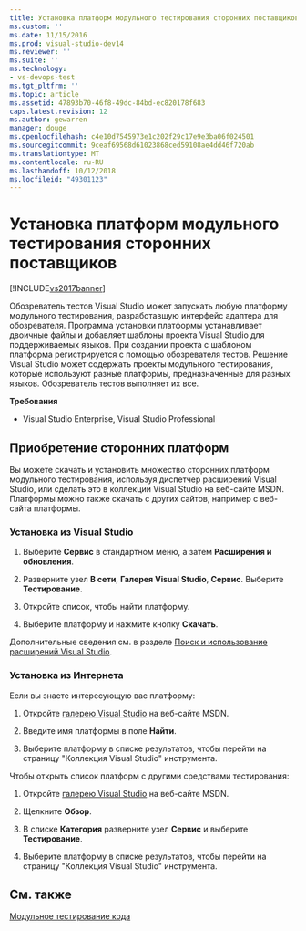 ```yaml
---
title: Установка платформ модульного тестирования сторонних поставщиков | Документы Майкрософт
ms.custom: ''
ms.date: 11/15/2016
ms.prod: visual-studio-dev14
ms.reviewer: ''
ms.suite: ''
ms.technology:
- vs-devops-test
ms.tgt_pltfrm: ''
ms.topic: article
ms.assetid: 47893b70-46f8-49dc-84bd-ec820178f683
caps.latest.revision: 12
ms.author: gewarren
manager: douge
ms.openlocfilehash: c4e10d7545973e1c202f29c17e9e3ba06f024501
ms.sourcegitcommit: 9ceaf69568d61023868ced59108ae4dd46f720ab
ms.translationtype: MT
ms.contentlocale: ru-RU
ms.lasthandoff: 10/12/2018
ms.locfileid: "49301123"
---
```

# <a name="install-third-party-unit-test-frameworks"></a>Установка платформ модульного тестирования сторонних поставщиков
[!INCLUDE[vs2017banner](../includes/vs2017banner.md)]

Обозреватель тестов Visual Studio может запускать любую платформу модульного тестирования, разработавшую интерфейс адаптера для обозревателя. Программа установки платформы устанавливает двоичные файлы и добавляет шаблоны проекта Visual Studio для поддерживаемых языков. При создании проекта с шаблоном платформа регистрируется с помощью обозревателя тестов. Решение Visual Studio может содержать проекты модульного тестирования, которые используют разные платформы, предназначенные для разных языков. Обозреватель тестов выполняет их все.  
  
 **Требования**  
  
-   Visual Studio Enterprise, Visual Studio Professional  
  
## <a name="acquiring-third-party-frameworks"></a>Приобретение сторонних платформ  
 Вы можете скачать и установить множество сторонних платформ модульного тестирования, используя диспетчер расширений Visual Studio, или сделать это в коллекции Visual Studio на веб-сайте MSDN. Платформы можно также скачать с других сайтов, например с веб-сайта платформы.  
  
### <a name="installing-from-visual-studio"></a>Установка из Visual Studio  
  
1.  Выберите **Сервис** в стандартном меню, а затем **Расширения и обновления**.  
  
2.  Разверните узел **В сети**, **Галерея Visual Studio**, **Сервис**. Выберите **Тестирование**.  
  
3.  Откройте список, чтобы найти платформу.  
  
4.  Выберите платформу и нажмите кнопку **Скачать**.  
  
 Дополнительные сведения см. в разделе [Поиск и использование расширений Visual Studio](../ide/finding-and-using-visual-studio-extensions.md).  
  
### <a name="installing-from-the-web"></a>Установка из Интернета  
 Если вы знаете интересующую вас платформу:  
  
1.  Откройте [галерею Visual Studio](http://go.microsoft.com/fwlink/?LinkId=236267) на веб-сайте MSDN.  
  
2.  Введите имя платформы в поле **Найти**.  
  
3.  Выберите платформу в списке результатов, чтобы перейти на страницу "Коллекция Visual Studio" инструмента.  
  
 Чтобы открыть список платформ с другими средствами тестирования:  
  
1.  Откройте [галерею Visual Studio](http://go.microsoft.com/fwlink/?LinkId=236267) на веб-сайте MSDN.  
  
2.  Щелкните **Обзор**.  
  
3.  В списке **Категория** разверните узел **Сервис** и выберите **Тестирование**.  
  
4.  Выберите платформу в списке результатов, чтобы перейти на страницу "Коллекция Visual Studio" инструмента.  
  
## <a name="see-also"></a>См. также  
 [Модульное тестирование кода](../test/unit-test-your-code.md)



